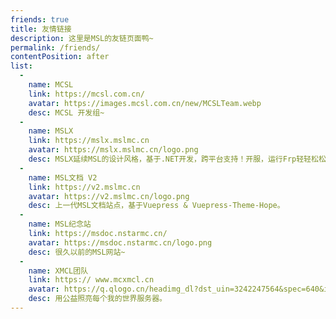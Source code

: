 ```yaml
---
friends: true
title: 友情链接
description: 这里是MSL的友链页面鸭~
permalink: /friends/
contentPosition: after
list:
  -
    name: MCSL
    link: https://mcsl.com.cn/
    avatar: https://images.mcsl.com.cn/new/MCSLTeam.webp
    desc: MCSL 开发组~
  -
    name: MSLX
    link: https://mslx.mslmc.cn
    avatar: https://mslx.mslmc.cn/logo.png
    desc: MSLX延续MSL的设计风格，基于.NET开发，跨平台支持！开服，运行Frp轻轻松松~
  -
    name: MSL文档 V2
    link: https://v2.mslmc.cn
    avatar: https://v2.mslmc.cn/logo.png
    desc: 上一代MSL文档站点，基于Vuepress & Vuepress-Theme-Hope。
  -
    name: MSL纪念站
    link: https://msdoc.nstarmc.cn/
    avatar: https://msdoc.nstarmc.cn/logo.png
    desc: 很久以前的MSL网站~
  -
    name: XMCL团队
    link: https:// www.mcxmcl.cn
    avatar: https://q.qlogo.cn/headimg_dl?dst_uin=3242247564&spec=640&img_type=jpg
    desc: 用公益照亮每个我的世界服务器。
---
```



